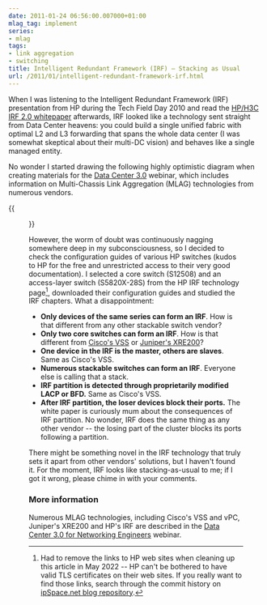 ```yaml
---
date: 2011-01-24 06:56:00.007000+01:00
mlag_tag: implement
series:
- mlag
tags:
- link aggregation
- switching
title: Intelligent Redundant Framework (IRF) – Stacking as Usual
url: /2011/01/intelligent-redundant-framework-irf.html
---
```

When I was listening to the Intelligent Redundant Framework (IRF) presentation from HP during the Tech Field Day 2010 and read the [HP/H3C IRF 2.0 whitepaper](http://www.h3c.com/portal/download.do?id=1027834) afterwards, IRF looked like a technology sent straight from Data Center heavens: you could build a single unified fabric with optimal L2 and L3 forwarding that spans the whole data center (I was somewhat skeptical about their multi-DC vision) and behaves like a single managed entity.

No wonder I started drawing the following highly optimistic diagram when creating materials for the [Data Center 3.0](https://www.ipspace.net/Data_Center_3.0_for_Networking_Engineers) webinar, which includes information on Multi-Chassis Link Aggregation (MLAG) technologies from numerous vendors.
<!--more-->
{{<figure src="/2011/01/s320-irf.png" caption="Oversimplified HP IRF design">}}

However, the worm of doubt was continuously nagging somewhere deep in my subconsciousness, so I decided to check the configuration guides of various HP switches (kudos to HP for the free and unrestricted access to their very good documentation). I selected a core switch (S12508) and an access-layer switch (S5820X-28S) from the HP IRF technology page[^NOLINK], downloaded their configuration guides and studied the IRF chapters. What a disappointment:

[^NOLINK]: Had to remove the links to HP web sites when cleaning up this article in May 2022 -- HP can't be bothered to have valid TLS certificates on their web sites. If you really want to find those links, search through the commit history on [ipSpace.net blog repository](https://github.com/ipspace/blog).

-   **Only devices of the same series can form an IRF**. How is that different from any other stackable switch vendor?
-   **Only two core switches can form an IRF**. How is that different from [Cisco's VSS](https://blog.ipspace.net/2010/10/multi-chassis-link-aggregation-stacking.html) or [Juniper's XRE200](https://blog.ipspace.net/2010/11/multi-chassis-link-aggregation-mlag.html)?
-   **One device in the IRF is the master, others are slaves**. Same as Cisco's VSS.
-   **Numerous stackable switches can form an IRF**. Everyone else is calling that a stack.
-   **IRF partition is detected through proprietarily modified LACP or BFD.** Same as Cisco's VSS.
-   **After IRF partition, the loser devices block their ports.** The white paper is curiously mum about the consequences of IRF partition. No wonder, IRF does the same thing as any other vendor -- the losing part of the cluster blocks its ports following a partition.

There might be something novel in the IRF technology that truly sets it apart from other vendors' solutions, but I haven't found it. For the moment, IRF looks like stacking-as-usual to me; if I got it wrong, please chime in with your comments.

### More information

Numerous MLAG technologies, including Cisco's VSS and vPC, Juniper's XRE200 and HP's IRF are described in the [Data Center 3.0 for Networking Engineers](https://www.ipspace.net/DC30) webinar.
